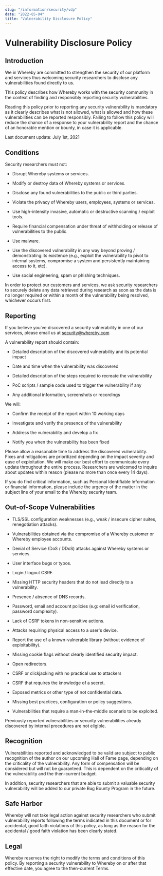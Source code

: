 ```yaml
---
slug: "/information/security/vdp"
date: "2022-05-04"
title: "Vulnerability Disclosure Policy"
---
```



# Vulnerability Disclosure Policy

## Introduction

We in Whereby are committed to strengthen the security of our platform and services thus welcoming security researchers to disclose any vulnerabilities found directly to us.

This policy describes how Whereby works with the security community in the context of finding and responsibly reporting security vulnerabilities.

Reading this policy prior to reporting any security vulnerability is mandatory as it clearly describes what is not allowed, what is allowed and how these vulnerabilities can be reported responsibly. Failing to follow this policy will reduce the chance of a response to your vulnerability report and the chance of an honorable mention or bounty, in case it is applicable.

Last document update: July 1st, 2021

## **Conditions**

Security researchers must not:

- Disrupt Whereby systems or services.
  
- Modify or destroy data of Whereby systems or services.
  
- Disclose any found vulnerabilities to the public or third parties.
  
- Violate the privacy of Whereby users, employees, systems or services.
  
- Use high-intensity invasive, automatic or destructive scanning / exploit tools.
  
- Require financial compensation under threat of withholding or release of vulnerabilities to the public.
  
- Use malware.
  
- Use the discovered vulnerability in any way beyond proving / demonstrating its existence (e.g., exploit the vulnerability to pivot to internal systems, compromise a system and persistently maintaining access to it, etc).
  
- Use social engineering, spam or phishing techniques.
  

In order to protect our customers and services, we ask security researchers to securely delete any data retrieved during research as soon as the data is no longer required or within a month of the vulnerability being resolved, whichever occurs first.

## **Reporting**

If you believe you’ve discovered a security vulnerability in one of our services, please email us at [security@whereby.com](mailto:security@whereby.com)

A vulnerability report should contain:

- Detailed description of the discovered vulnerability and its potential impact
  
- Date and time when the vulnerability was discovered
  
- Detailed description of the steps required to recreate the vulnerability
  
- PoC scripts / sample code used to trigger the vulnerability if any
  
- Any additional information, screenshots or recordings
  

We will:

- Confirm the receipt of the report within 10 working days
  
- Investigate and verify the presence of the vulnerability
  
- Address the vulnerability and develop a fix
  
- Notify you when the vulnerability has been fixed
  

Please allow a reasonable time to address the discovered vulnerability. Fixes and mitigations are prioritized depending on the impact severity and ease of exploitation. We will make our best effort to communicate every update throughout the entire process. Researchers are welcomed to inquire about updates within reason (please no more than once every 14 days).

If you do find critical information, such as Personal Identifiable Information or financial information, please include the urgency of the matter in the subject line of your email to the Whereby security team.

## **Out-of-Scope Vulnerabilities**

- TLS/SSL configuration weaknesses (e.g., weak / insecure cipher suites, renegotiation attacks).
  
- Vulnerabilities obtained via the compromise of a Whereby customer or Whereby employee accounts.
  
- Denial of Service (DoS / DDoS) attacks against Whereby systems or services.
  
- User interface bugs or typos.
  
- Login / logout CSRF.
  
- Missing HTTP security headers that do not lead directly to a vulnerability.
  
- Presence / absence of DNS records.
  
- Password, email and account policies (e.g: email id verification, password complexity).
  
- Lack of CSRF tokens in non-sensitive actions.
  
- Attacks requiring physical access to a user's device.
  
- Report the use of a known-vulnerable library (without evidence of exploitability).
  
- Missing cookie flags without clearly identified security impact.
  
- Open redirectors.
  
- CSRF or clickjacking with no practical use to attackers
  
- CSRF that requires the knowledge of a secret.
  
- Exposed metrics or other type of not confidential data.
  
- Missing best practices, configuration or policy suggestions.
  
- Vulnerabilities that require a man-in-the-middle scenario to be exploited.
  

Previously reported vulnerabilities or security vulnerabilities already discovered by internal procedures are not eligible.

## **Recognition**

Vulnerabilities reported and acknowledged to be valid are subject to public recognition of the author on our upcoming Hall of Fame page, depending on the criticality of the vulnerability. Any form of compensation will be considered but will not be guaranteed. This is dependent on the criticality of the vulnerability and the then-current budget.

In addition, security researchers that are able to submit a valuable security vulnerability will be added to our private Bug Bounty Program in the future.

## **Safe Harbor**

Whereby will not take legal action against security researchers who submit vulnerability reports following the terms indicated in this document or for accidental, good faith violations of this policy, as long as the reason for the accidental / good faith violation has been clearly stated.

## **Legal**

Whereby reserves the right to modify the terms and conditions of this policy. By reporting a security vulnerability to Whereby on or after that effective date, you agree to the then-current Terms.